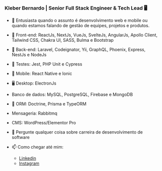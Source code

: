 ### Kleber Bernardo | Senior Full Stack Engineer & Tech Lead 🖥️

- :wave: Entusiasta quando o assunto é desenvolvimento web e mobile ou quando estamos falando de gestão de equipes, projetos e produtos.

- :jigsaw: Front-end: ReactJs, NextJs, VueJs, SvelteJs, AngularJs, Apollo Client, Tailwind CSS, Chakra UI, SASS, Bulma e Bootstrap
- :game_die: Back-end: Laravel, Codeignator, Yii, GraphQL, Phoenix, Express, NestJs e NodeJs
- :teddy_bear: Testes: Jest, PHP Unit e Cypress
- :vibration_mode: Mobile: React Native e Ionic
- :desktop_computer: Desktop: ElectronJs
- Banco de dados: MySQL, PostgreSQL, Firebase e MongoDB
- :dart: ORM: Doctrine, Prisma e TypeORM
- Mensageria: Rabbitmq
- CMS: WordPress/Elementor Pro
- 💬 Pergunte qualquer coisa sobre carreira de desenvolvimento de software
- 📫 Como chegar até mim: 
   - [Linkedin](https://www.linkedin.com/in/kleberbernardo/)
   - [Instagram](https://www.instagram.com/kleber.sbernardo/)
